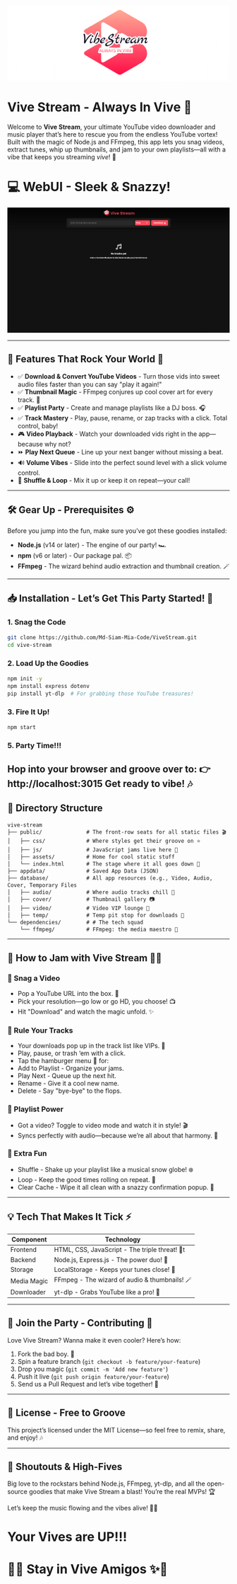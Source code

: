 <img src="https://github.com/Md-Siam-Mia-Code/ViveStream/blob/main/assets/img/logo.png" alt="Vive Stream">

# Vive Stream - Always In Vive 🎉

Welcome to **Vive Stream**, your ultimate YouTube video downloader and music player that’s here to rescue you from the endless YouTube vortex! Built with the magic of Node.js and FFmpeg, this app lets you snag videos, extract tunes, whip up thumbnails, and jam to your own playlists—all with a vibe that keeps you streaming *vive*! 🌟

# 💻 WebUI - Sleek & Snazzy!
<img src="https://github.com/Md-Siam-Mia-Code/ViveStream/blob/main/assets/img/webui.png" alt="WebUI Preview">

---

## 🚀 **Features That Rock Your World** 🎸
- ✅ **Download & Convert YouTube Videos** - Turn those vids into sweet audio files faster than you can say "play it again!"
- ✅ **Thumbnail Magic** - FFmpeg conjures up cool cover art for every track. 📸
- ✅ **Playlist Party** - Create and manage playlists like a DJ boss. 🎧
- ✅ **Track Mastery** - Play, pause, rename, or zap tracks with a click. Total control, baby!
- 🎮 **Video Playback** - Watch your downloaded vids right in the app—because why not?
- ⏩ **Play Next Queue** - Line up your next banger without missing a beat.
- 🔊 **Volume Vibes** - Slide into the perfect sound level with a slick volume control.
- 🌈 **Shuffle & Loop** - Mix it up or keep it on repeat—your call!

---

## 🛠️ **Gear Up - Prerequisites** ⚙️
Before you jump into the fun, make sure you’ve got these goodies installed:
- **Node.js** (v14 or later) - The engine of our party! 🏎️
- **npm** (v6 or later) - Our package pal. 📦
- **FFmpeg** - The wizard behind audio extraction and thumbnail creation. 🪄

---

## 📥 **Installation - Let’s Get This Party Started!** 🎈

### 1. Snag the Code
```bash
git clone https://github.com/Md-Siam-Mia-Code/ViveStream.git
cd vive-stream
```

### 2. Load Up the Goodies
```bash
npm init -y
npm install express dotenv
pip install yt-dlp  # For grabbing those YouTube treasures!
```

### 3. Fire It Up!
```bash
npm start
```

### 5. Party Time!!!
Hop into your browser and groove over to:
👉 http://localhost:3015
Get ready to vibe! 🎶
---

## 📂 **Directory Structure**
```
vive-stream
├── public/              # The front-row seats for all static files 🎬
│   ├── css/             # Where styles get their groove on ⭐
│   ├── js/              # JavaScript jams live here 🧠
│   ├── assets/          # Home for cool static stuff
│   └── index.html       # The stage where it all goes down 🎤
├── appdata/             # Saved App Data (JSON)
├── database/            # All app resources (e.g., Video, Audio, Cover, Temporary Files
│   ├── audio/           # Where audio tracks chill 🎵
│   ├── cover/           # Thumbnail gallery 📷
│   ├── video/           # Video VIP lounge 🎥
│   ├── temp/            # Temp pit stop for downloads 🚧
└── dependencies/        # # The tech squad
    └── ffmpeg/          # FFmpeg: the media maestro 🎻
```

---

## **🎯 How to Jam with Vive Stream 🕺💃**

### 🔹 Snag a Video
- Pop a YouTube URL into the box. 🎯
- Pick your resolution—go low or go HD, you choose! 📺
- Hit "Download" and watch the magic unfold. ✨

### 🔹 Rule Your Tracks
- Your downloads pop up in the track list like VIPs. 🌟
- Play, pause, or trash ‘em with a click.
- Tap the hamburger menu 🍔 for:
 - Add to Playlist - Organize your jams.
 - Play Next - Queue up the next hit.
 - Rename - Give it a cool new name.
 - Delete - Say "bye-bye" to the flops.

### 🔹 Playlist Power
- Got a video? Toggle to video mode and watch it in style! 🎬
- Syncs perfectly with audio—because we’re all about that harmony. 🎵

### 🔹 Extra Fun
- Shuffle - Shake up your playlist like a musical snow globe! ❄️
- Loop - Keep the good times rolling on repeat. 🔄
- Clear Cache - Wipe it all clean with a snazzy confirmation popup. 🧹

---

## **💡 Tech That Makes It Tick ⚡**

| Component     | Technology       |
|---------------|------------------|
| Frontend      | HTML, CSS, JavaScript - The triple threat! 🎨t |
| Backend       | Node.js, Express.js - The power duo! 💪|
| Storage       | LocalStorage - Keeps your tunes close! 💾|
| Media Magic   | FFmpeg - The wizard of audio & thumbnails! 🪄|
| Downloader    | yt-dlp - Grabs YouTube like a pro! 🚀|

---

## **🤝 Join the Party - Contributing 🎉**
Love Vive Stream? Wanna make it even cooler? Here’s how:

1. Fork the bad boy. 🍴
2. Spin a feature branch (`git checkout -b feature/your-feature`)
3. Drop you magic (`git commit -m 'Add new feature'`)
4. Push it live (`git push origin feature/your-feature`)
5. Send us a Pull Request and let’s vibe together! 🤗

---

## **📄 License - Free to Groove**
This project’s licensed under the MIT License—so feel free to remix, share, and enjoy! 🎶

---

## **🙌 Shoutouts & High-Fives**
Big love to the rockstars behind Node.js, FFmpeg, yt-dlp, and all the open-source goodies that make Vive Stream a blast! You’re the real MVPs! 🏆

Let’s keep the music flowing and the vibes alive! 🎸✨

# Your Vives are UP!!!
# 🌈✨ Stay in Vive Amigos ✨🌈
